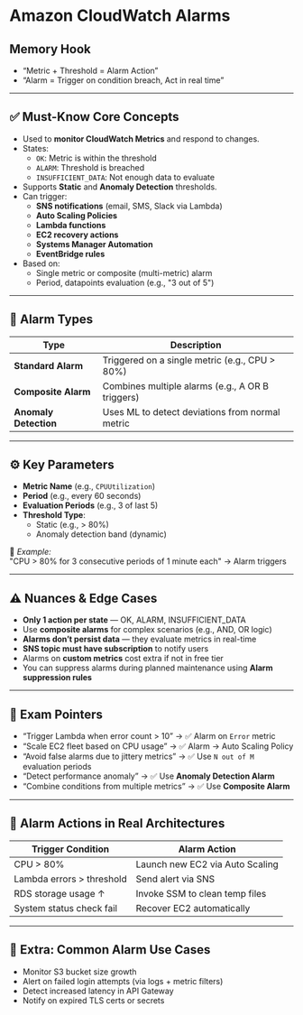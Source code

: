 # Amazon CloudWatch Alarms

## Memory Hook

- “Metric + Threshold = Alarm Action”
- “Alarm = Trigger on condition breach, Act in real time”

---

## ✅ Must-Know Core Concepts

- Used to **monitor CloudWatch Metrics** and respond to changes.
- States:
  - `OK`: Metric is within the threshold
  - `ALARM`: Threshold is breached
  - `INSUFFICIENT_DATA`: Not enough data to evaluate
- Supports **Static** and **Anomaly Detection** thresholds.
- Can trigger:
  - **SNS notifications** (email, SMS, Slack via Lambda)
  - **Auto Scaling Policies**
  - **Lambda functions**
  - **EC2 recovery actions**
  - **Systems Manager Automation**
  - **EventBridge rules**
- Based on:
  - Single metric or composite (multi-metric) alarm
  - Period, datapoints evaluation (e.g., "3 out of 5")

---

## 🧪 Alarm Types

| Type                  | Description                                       |
|-----------------------|---------------------------------------------------|
| **Standard Alarm**    | Triggered on a single metric (e.g., CPU > 80%)   |
| **Composite Alarm**   | Combines multiple alarms (e.g., A OR B triggers) |
| **Anomaly Detection** | Uses ML to detect deviations from normal metric  |

---

## ⚙️ Key Parameters

- **Metric Name** (e.g., `CPUUtilization`)
- **Period** (e.g., every 60 seconds)
- **Evaluation Periods** (e.g., 3 of last 5)
- **Threshold Type**:
  - Static (e.g., > 80%)
  - Anomaly detection band (dynamic)

🧠 *Example:*  
"CPU > 80% for 3 consecutive periods of 1 minute each" → Alarm triggers

---

## ⚠️ Nuances & Edge Cases

- **Only 1 action per state** — OK, ALARM, INSUFFICIENT_DATA
- Use **composite alarms** for complex scenarios (e.g., AND, OR logic)
- **Alarms don’t persist data** — they evaluate metrics in real-time
- **SNS topic must have subscription** to notify users
- Alarms on **custom metrics** cost extra if not in free tier
- You can suppress alarms during planned maintenance using **Alarm suppression rules**

---

## 📌 Exam Pointers

- “Trigger Lambda when error count > 10” → ✅ Alarm on `Error` metric
- “Scale EC2 fleet based on CPU usage” → ✅ Alarm → Auto Scaling Policy
- “Avoid false alarms due to jittery metrics” → ✅ Use `N out of M` evaluation periods
- “Detect performance anomaly” → ✅ Use **Anomaly Detection Alarm**
- “Combine conditions from multiple metrics” → ✅ Use **Composite Alarm**

---

## 🔁 Alarm Actions in Real Architectures

| Trigger Condition              | Alarm Action                     |
|-------------------------------|----------------------------------|
| CPU > 80%                     | Launch new EC2 via Auto Scaling |
| Lambda errors > threshold     | Send alert via SNS              |
| RDS storage usage ↑           | Invoke SSM to clean temp files  |
| System status check fail      | Recover EC2 automatically       |

---

## 🧠 Extra: Common Alarm Use Cases

- Monitor S3 bucket size growth
- Alert on failed login attempts (via logs + metric filters)
- Detect increased latency in API Gateway
- Notify on expired TLS certs or secrets

